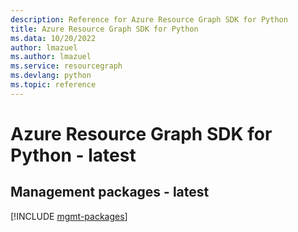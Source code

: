 ```yaml
---
description: Reference for Azure Resource Graph SDK for Python
title: Azure Resource Graph SDK for Python
ms.data: 10/20/2022
author: lmazuel
ms.author: lmazuel
ms.service: resourcegraph
ms.devlang: python
ms.topic: reference
---
```

# Azure Resource Graph SDK for Python - latest

## Management packages - latest
[!INCLUDE [mgmt-packages](resource-graph-mgmt-index.md)]